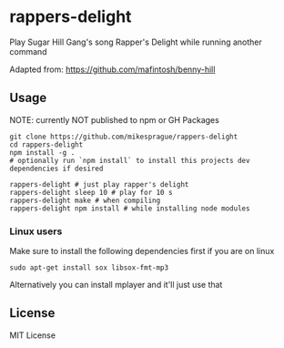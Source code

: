 # rappers-delight

Play Sugar Hill Gang's song Rapper's Delight while running another command

Adapted from: https://github.com/mafintosh/benny-hill

## Usage

NOTE: currently NOT published to npm or GH Packages

```shell
git clone https://github.com/mikesprague/rappers-delight
cd rappers-delight
npm install -g .
# optionally run `npm install` to install this projects dev dependencies if desired

rappers-delight # just play rapper's delight
rappers-delight sleep 10 # play for 10 s
rappers-delight make # when compiling
rappers-delight npm install # while installing node modules
```

### Linux users

Make sure to install the following dependencies first if you are on linux

```shell
sudo apt-get install sox libsox-fmt-mp3
```

Alternatively you can install mplayer and it'll just use that

## License

MIT License
